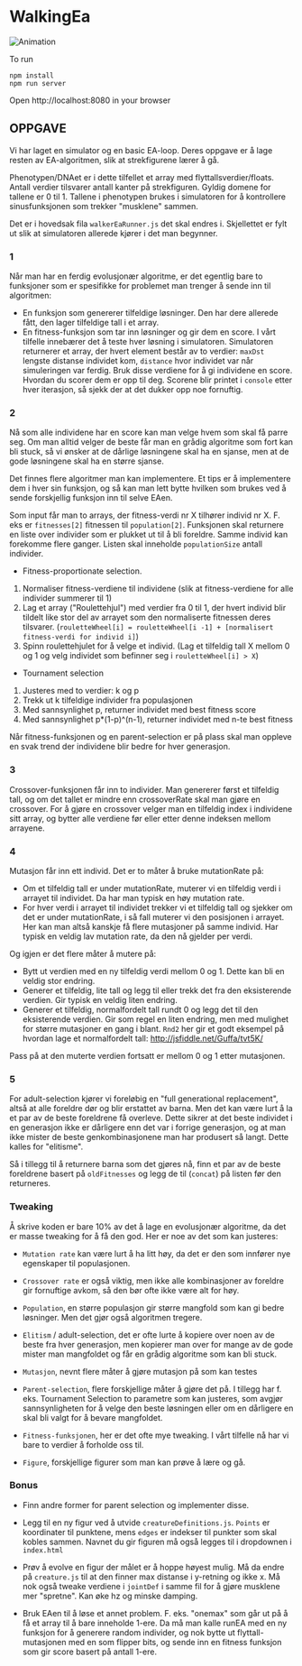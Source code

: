 WalkingEa
=========

![Animation](eagif4.gif?raw=true)


To run

```
npm install
npm run server
```

Open http://localhost:8080 in your browser


OPPGAVE
-------

Vi har laget en simulator og en basic EA-loop.
Deres oppgave er å lage resten av EA-algoritmen, slik
at strekfigurene lærer å gå.

Phenotypen/DNAet er i dette tilfellet et array med flyttallsverdier/floats.
Antall verdier tilsvarer antall kanter på strekfiguren. Gyldig domene for tallene er 0 til 1.
Tallene i phenotypen brukes i simulatoren for å kontrollere sinusfunksjonen som trekker "musklene" sammen.


Det er i hovedsak fila `walkerEaRunner.js` det skal endres i. Skjellettet er fylt ut slik at simulatoren allerede kjører i det man begynner.

### 1
Når man har en ferdig evolusjonær algoritme, er det egentlig bare to funksjoner som er spesifikke for problemet man trenger å sende inn til algoritmen:

* En funksjon som genererer tilfeldige løsninger. Den har dere allerede fått, den lager tilfeldige tall i et array.
* En fitness-funksjon som tar inn løsninger og gir dem en score. I vårt tilfelle innebærer det å teste hver løsning i simulatoren.
Simulatoren returnerer et array, der hvert element består av to verdier: `maxDst` lengste distanse individet kom, `distance` hvor individet var når simuleringen var ferdig.
Bruk disse verdiene for å gi individene en score. Hvordan du scorer dem er opp til deg. Scorene blir printet i `console` etter hver iterasjon, så sjekk der at det dukker opp noe fornuftig.


### 2
Nå som alle individene har en score kan man velge hvem som skal få parre seg. Om man alltid velger de beste får man en grådig algoritme
som fort kan bli stuck, så vi ønsker at de dårlige løsningene skal ha en sjanse, men at de gode løsningene skal ha en større sjanse.

Det finnes flere algoritmer man kan implementere. Et tips er å implementere dem i hver sin funksjon, og så kan man lett bytte hvilken som 
brukes ved å sende forskjellig funksjon inn til selve EAen.

Som input får man to arrays, der fitness-verdi nr X tilhører individ nr X. F. eks er `fitnesses[2]` fitnessen til `population[2]`. Funksjonen 
skal returnere en liste over individer som er plukket ut til å bli foreldre. Samme individ kan forekomme flere ganger. Listen skal inneholde `populationSize` antall individer.

* Fitness-proportionate selection.
 1. Normaliser fitness-verdiene til individene (slik at fitness-verdiene for alle individer summerer til 1)
 2. Lag et array ("Roulettehjul") med verdier fra 0 til 1, der hvert individ blir tildelt like stor del av arrayet som den normaliserte fitnessen deres tilsvarer. (`rouletteWheel[i] = rouletteWheel[i -1] + [normalisert fitness-verdi for individ i]`)
 3. Spinn roulettehjulet for å velge et individ. (Lag et tilfeldig tall X mellom 0 og 1 og velg individet som befinner seg i `rouletteWheel[i] > X`)

* Tournament selection
 1. Justeres med to verdier: k og p
 2. Trekk ut k tilfeldige individer fra populasjonen
 3. Med sannsynlighet p, returner individet med best fitness score
 4. Med sannsynlighet p*(1-p)^(n-1), returner individet med n-te best fitness

Når fitness-funksjonen og en parent-selection er på plass skal man oppleve en svak trend der individene blir bedre for hver generasjon.

### 3
Crossover-funksjonen får inn to individer. Man genererer først et tilfeldig tall, og om det tallet er mindre enn crossoverRate skal man gjøre en crossover.
For å gjøre en crossover velger man en tilfeldig index i individene sitt array, og bytter alle verdiene før eller etter denne indeksen mellom arrayene.

### 4
Mutasjon får inn ett individ. Det er to måter å bruke mutationRate på:
* Om et tilfeldig tall er under mutationRate, muterer vi en tilfeldig verdi i arrayet til individet. Da har man typisk en høy mutation rate.
* For hver verdi i arrayet til individet trekker vi et tilfeldig tall og sjekker om det er under mutationRate, i så fall muterer vi den posisjonen i arrayet. Her kan man altså kanskje få flere mutasjoner på samme individ. Har typisk en veldig lav mutation rate, da den nå gjelder per verdi.

Og igjen er det flere måter å mutere på:
* Bytt ut verdien med en ny tilfeldig verdi mellom 0 og 1. Dette kan bli en veldig stor endring.
* Generer et tilfeldig, lite tall og legg til eller trekk det fra den eksisterende verdien. Gir typisk en veldig liten endring.
* Generer et tilfeldig, normalfordelt tall rundt 0 og legg det til den eksisterende verdien. Gir som regel en liten endring, men med mulighet for større mutasjoner en gang i blant.
`Rnd2` her gir et godt eksempel på hvordan lage et normalfordelt tall: http://jsfiddle.net/Guffa/tvt5K/

Pass på at den muterte verdien fortsatt er mellom 0 og 1 etter mutasjonen.

### 5
For adult-selection kjører vi foreløbig en "full generational replacement", altså at alle foreldre dør og blir erstattet av barna.
Men det kan være lurt å la et par av de beste foreldrene få overleve. Dette sikrer at det beste individet i en generasjon ikke er dårligere enn det var i forrige generasjon,
og at man ikke mister de beste genkombinasjonene man har produsert så langt. Dette kalles for "elitisme".

Så i tillegg til å returnere barna som det gjøres nå, finn et par av de beste foreldrene basert på `oldFitnesses` og legg de til (`concat`) på listen før den returneres.


### Tweaking

Å skrive koden er bare 10% av det å lage en evolusjonær algoritme, da det er masse tweaking for å få den god. Her er noe av det som kan justeres:

* `Mutation rate` kan være lurt å ha litt høy, da det er den som innfører nye egenskaper til populasjonen.

* `Crossover rate` er også viktig, men ikke alle kombinasjoner av foreldre gir fornuftige avkom, så den bør ofte ikke være alt for høy.

* `Population`, en større populasjon gir større mangfold som kan gi bedre løsninger. Men det gjør også algoritmen tregere.

* `Elitism` / adult-selection, det er ofte lurte å kopiere over noen av de beste fra hver generasjon, men kopierer man over for mange av de gode mister man mangfoldet og får en grådig algoritme som kan bli stuck.

* `Mutasjon`, nevnt flere måter å gjøre mutasjon på som kan testes

* `Parent-selection`, flere forskjellige måter å gjøre det på. I tillegg har f. eks. Tournament Selection to parametre som kan justeres,
som avgjør sannsynligheten for å velge den beste løsningen eller om en dårligere en skal bli valgt for å bevare mangfoldet.

* `Fitness-funksjonen`, her er det ofte mye tweaking. I vårt tilfelle nå har vi bare to verdier å forholde oss til.

* `Figure`, forskjellige figurer som man kan prøve å lære og gå. 


### Bonus

* Finn andre former for parent selection og implementer disse.

* Legg til en ny figur ved å utvide `creatureDefinitions.js`. `Points` er koordinater til punktene, mens `edges` er indekser til punkter som skal kobles sammen. 
Navnet du gir figuren må også legges til i dropdownen i `index.html`

* Prøv å evolve en figur der målet er å hoppe høyest mulig. Må da endre på `creature.js` til at den finner max distanse i y-retning og ikke x.
Må nok også tweake verdiene i `jointDef` i samme fil for å gjøre musklene mer "spretne". Kan øke hz og minske damping.

* Bruk EAen til å løse et annet problem. F. eks. "onemax" som går ut på å få et array til å bare inneholde 1-ere. 
Da må man kalle runEA med en ny funksjon for å generere random individer, og nok bytte ut flyttall-mutasjonen med en som flipper bits, og sende inn en
fitness funksjon som gir score basert på antall 1-ere.
